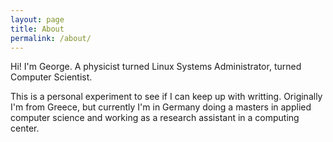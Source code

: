 ```yaml
---
layout: page
title: About
permalink: /about/
---
```


Hi! I'm George. A physicist turned Linux Systems Administrator, turned Computer Scientist. 

This is a personal experiment to see if I can keep up with writting. Originally I'm from Greece, but currently I'm in Germany doing a masters in applied computer science and working as a research assistant in a computing center.